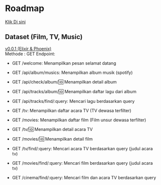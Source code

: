 <h1>Roadmap</h1>
<a href="https://collegeid.github.io/rythym_markmap/">Klik Di sini</a>
<h2>Dataset (Film, TV, Music) </h2>
<a href="https://rhytym.gigalixirapp.com/">v0.0.1 (Elixir & Phoenix)</a>
<br>
Methode : GET
Endpoint: 

* GET /welcome: Menampilkan pesan selamat datang

- GET /api/album/musics: Menampilkan album musik (spotify)
- GET /api/check/album/:id: Menampilkan detail album
- GET /api/tracks/album/:id: Menampilkan daftar lagu dari album
- GET /api/tracks/find/:query: Mencari lagu berdasarkan query

- GET /tv: Menampilkan daftar acara TV (TV dewasa terfilter)
- GET /movies: Menampilkan daftar film (Film unsur dewasa terfilter)

- GET /tv/:id: Menampilkan detail acara TV
- GET /movies/:id: Menampilkan detail film

- GET /tv/find/:query: Mencari acara TV berdasarkan query (judul acara tv)
- GET /movies/find/:query: Mencari film berdasarkan query (judul acara tv)

- GET /cinema/find/:query: Mencari film dan acara TV berdasarkan query

